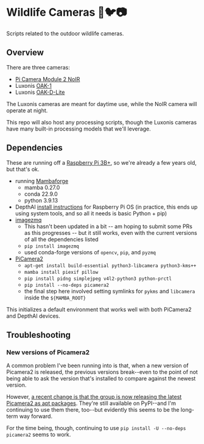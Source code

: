 # Wildlife Cameras 🦌️🐦️📷️

Scripts related to the outdoor wildlife cameras.

## Overview

There are three cameras:
  - [Pi Camera Module 2 NoIR](https://www.raspberrypi.com/products/pi-noir-camera-v2/)
  - Luxonis [OAK-1](https://docs.luxonis.com/projects/hardware/en/latest/pages/BW1093.html)
  - Luxonis [OAK-D-Lite](https://docs.luxonis.com/projects/hardware/en/latest/pages/DM9095.html)

The Luxonis cameras are meant for daytime use, while the NoIR camera will operate at night.

This repo will also host any processing scripts, though the Luxonis cameras have many built-in processing models that we'll leverage.

## Dependencies

These are running off a [Raspberry Pi 3B+](https://www.raspberrypi.com/products/raspberry-pi-3-model-b-plus/), so we're already a few years old, but that's ok.

 - running [Mambaforge](https://github.com/conda-forge/miniforge#mambaforge)
   - mamba 0.27.0
   - conda 22.9.0
   - python 3.9.13
 - DepthAI [install instructions](https://docs.luxonis.com/projects/api/en/latest/install/#raspberry-pi-os) for Raspberry Pi OS (in practice, this ends up using system tools, and so all it needs is basic Python + pip)
 - [imagezmq](https://github.com/jeffbass/imagezmq#dependencies-and-installation)
   - This hasn't been updated in a bit -- am hoping to submit some PRs as this progresses -- but it still works, even with the current versions of all the dependencies listed
   - `pip install imagezmq`
   - used conda-forge versions of `opencv`, `pip`, and `pyzmq`
 - [PiCamera2](https://github.com/raspberrypi/picamera2#picamera2-on-pi-3-and-ealier-devices)
   - `apt-get install build-essential python3-libcamera python3-kms++`
   - `mamba install piexif pillow`
   - `pip install pidng simplejpeg v4l2-python3 python-prctl`
   - `pip install --no-deps picamera2`
   - the final step here involved setting symlinks for `pykms` and `libcamera` inside the `${MAMBA_ROOT}`

This initializes a default environment that works well with both PiCamera2 and DepthAI devices.

## Troubleshooting

### New versions of Picamera2

A common problem I've been running into is that, when a new version of Picamera2 is released, the previous versions break--even to the point of not being able to ask the version that's installed to compare against the newest version. 

However, [a recent change is that the group is now releasing the latest Picamera2 as apt packages](https://github.com/raspberrypi/picamera2/issues/303). They're still available on PyPI--and I'm continuing to use them there, too--but evidently this seems to be the long-term way forward.

For the time being, though, continuing to use `pip install -U --no-deps picamera2` seems to work.